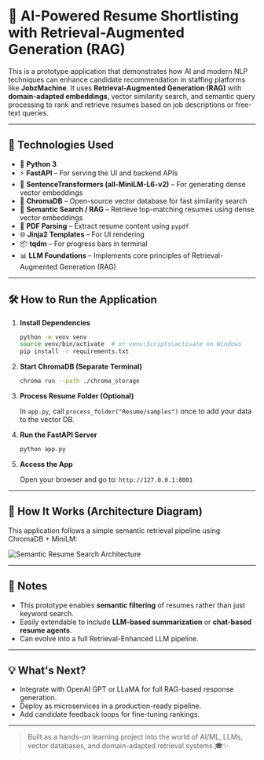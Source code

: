 # 🧠 AI-Powered Resume Shortlisting with Retrieval-Augmented Generation (RAG)

This is a prototype application that demonstrates how AI and modern NLP techniques can enhance candidate recommendation in staffing platforms like **JobzMachine**. It uses **Retrieval-Augmented Generation (RAG)** with **domain-adapted embeddings**, vector similarity search, and semantic query processing to rank and retrieve resumes based on job descriptions or free-text queries.

---

## 🚀 Technologies Used

- 🐍 **Python 3**
- ⚡ **FastAPI** – For serving the UI and backend APIs
- 🧠 **SentenceTransformers (all-MiniLM-L6-v2)** – For generating dense vector embeddings
- 🧾 **ChromaDB** – Open-source vector database for fast similarity search
- 🧠 **Semantic Search / RAG** – Retrieve top-matching resumes using dense vector embeddings
- 📄 **PDF Parsing** – Extract resume content using `pypdf`
- 🌐 **Jinja2 Templates** – For UI rendering
- 📦 **tqdm** – For progress bars in terminal
- 📊 **LLM Foundations** – Implements core principles of Retrieval-Augmented Generation (RAG)

---

## 🛠️ How to Run the Application

1. **Install Dependencies**

   ```bash
   python -m venv venv
   source venv/bin/activate  # or venv\Scripts\activate on Windows
   pip install -r requirements.txt
   ```

2. **Start ChromaDB (Separate Terminal)**

   ```bash
   chroma run --path ./chroma_storage
   ```

3. **Process Resume Folder (Optional)**

   In `app.py`, call `process_folder("Resume/samples")` once to add your data to the vector DB.

4. **Run the FastAPI Server**

   ```bash
   python app.py
   ```

5. **Access the App**

   Open your browser and go to: `http://127.0.0.1:8001`

---

## 🧭 How It Works (Architecture Diagram)

This application follows a simple semantic retrieval pipeline using ChromaDB + MiniLM:

![Semantic Resume Search Architecture](./A_flowchart-style_2D_digital_diagram_depicts_a_Res.png)

---

## 📌 Notes

- This prototype enables **semantic filtering** of resumes rather than just keyword search.
- Easily extendable to include **LLM-based summarization** or **chat-based resume agents**.
- Can evolve into a full Retrieval-Enhanced LLM pipeline.

---

## 💡 What's Next?

- Integrate with OpenAI GPT or LLaMA for full RAG-based response generation.
- Deploy as microservices in a production-ready pipeline.
- Add candidate feedback loops for fine-tuning rankings.

---

> Built as a hands-on learning project into the world of AI/ML, LLMs, vector databases, and domain-adapted retrieval systems 🎓✨
